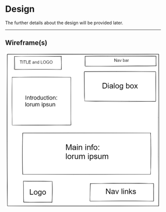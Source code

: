 # Design

The further details about the design will be provided later.

---

## Wireframe(s)

![wireframe](../assets/wireframe.png)
